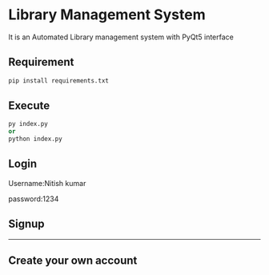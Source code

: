 # Library Management System

It is an Automated Library management system with PyQt5 interface

## Requirement

```python
pip install requirements.txt
```
## Execute

```python
py index.py
or
python index.py
```

## Login

Username:Nitish kumar

password:1234


## Signup

---
Create your own account
---

